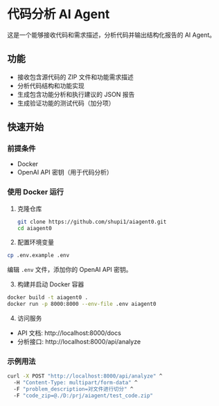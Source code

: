 # 代码分析 AI Agent

这是一个能够接收代码和需求描述，分析代码并输出结构化报告的 AI Agent。

## 功能

- 接收包含源代码的 ZIP 文件和功能需求描述
- 分析代码结构和功能实现
- 生成包含功能分析和执行建议的 JSON 报告
- 生成验证功能的测试代码（加分项）

## 快速开始

### 前提条件

- Docker
- OpenAI API 密钥（用于代码分析）

### 使用 Docker 运行

1. 克隆仓库
   ```bash
   git clone https://github.com/shupi1/aiagent0.git
   cd aiagent0

2. 配置环境变量

```bash
cp .env.example .env
```

编辑 `.env` 文件，添加你的 OpenAI API 密钥。

3. 构建并启动 Docker 容器

```bash
docker build -t aiagent0 .
docker run -p 8000:8000 --env-file .env aiagent0
```

4. 访问服务

- API 文档: http://localhost:8000/docs
- 分析接口: http://localhost:8000/api/analyze

### 示例用法

```bash
curl -X POST "http://localhost:8000/api/analyze" ^
  -H "Content-Type: multipart/form-data" ^
  -F "problem_description=对文件进行切分" ^
  -F "code_zip=@./D:/prj/aiagent/test_code.zip"
```
